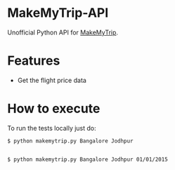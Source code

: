 MakeMyTrip-API
==============

Unofficial Python API for [MakeMyTrip](http://www.makemytrip.com/).


Features
============

  - Get the flight price data


How to execute 
============== 

To run the tests locally just do:

    $ python makemytrip.py Bangalore Jodhpur


    $ python makemytrip.py Bangalore Jodhpur 01/01/2015
